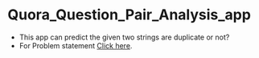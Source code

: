 # Quora_Question_Pair_Analysis_app
- This app can predict the given two strings are duplicate or not?
- For Problem statement [Click here]([https://github.com/your-username/your-repository](https://docs.google.com/document/d/1zr4Lof5X78CTffhc42ED-qIZTgzSPOD4zWjj7PGSgVA/edit)https://docs.google.com/document/d/1zr4Lof5X78CTffhc42ED-qIZTgzSPOD4zWjj7PGSgVA/edit).

